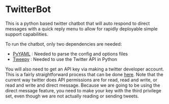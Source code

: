 # TwitterBot

This is a python based twitter chatbot that will auto respond to direct messages with a quick reply menu to allow for rapidly deployable simple support capabilities.  

To run the chatbot, only two dependencies are needed:
- [PyYAML](https://pyyaml.org/wiki/PyYAML) : Needed to parse the config and options files
- [Tweepy](https://docs.tweepy.org/en/stable/install.html) : Needed to use the Twitter API in Python

You will also need to get an API key via making a twitter developer account.  This is a fairly straightforward process that can be done [here](https://developer.twitter.com/en/docs/twitter-api/getting-started/getting-access-to-the-twitter-api).  Note that the current way twitter does API permissions are for read, read and write, or read and write and direct message.  Because we are going to be using the direct message feature, you need to make your key with the third privilege set, even though we are not actually reading or sending tweets.  

